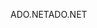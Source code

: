 <span data-ttu-id="c8f0e-101">ADO.NET</span><span class="sxs-lookup"><span data-stu-id="c8f0e-101">ADO.NET</span></span>